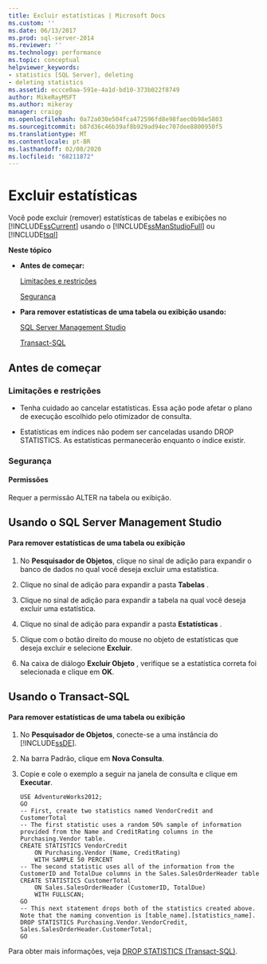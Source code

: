 ```yaml
---
title: Excluir estatísticas | Microsoft Docs
ms.custom: ''
ms.date: 06/13/2017
ms.prod: sql-server-2014
ms.reviewer: ''
ms.technology: performance
ms.topic: conceptual
helpviewer_keywords:
- statistics [SQL Server], deleting
- deleting statistics
ms.assetid: eccce0aa-591e-4a1d-bd10-373b022f8749
author: MikeRayMSFT
ms.author: mikeray
manager: craigg
ms.openlocfilehash: 0a72a030e504fca472596fd8e98faec0b98e5803
ms.sourcegitcommit: b87d36c46b39af8b929ad94ec707dee8800950f5
ms.translationtype: MT
ms.contentlocale: pt-BR
ms.lasthandoff: 02/08/2020
ms.locfileid: "68211872"
---
```

# <a name="delete-statistics"></a>Excluir estatísticas
  Você pode excluir (remover) estatísticas de tabelas e exibições no [!INCLUDE[ssCurrent](../../includes/sscurrent-md.md)] usando o [!INCLUDE[ssManStudioFull](../../includes/ssmanstudiofull-md.md)] ou [!INCLUDE[tsql](../../includes/tsql-md.md)]  
  
 **Neste tópico**  
  
-   **Antes de começar:**  
  
     [Limitações e restrições](#Restrictions)  
  
     [Segurança](#Security)  
  
-   **Para remover estatísticas de uma tabela ou exibição usando:**  
  
     [SQL Server Management Studio](#SSMSProcedure)  
  
     [Transact-SQL](#TsqlProcedure)  
  
##  <a name="BeforeYouBegin"></a> Antes de começar  
  
###  <a name="Restrictions"></a> Limitações e restrições  
  
-   Tenha cuidado ao cancelar estatísticas. Essa ação pode afetar o plano de execução escolhido pelo otimizador de consulta.  
  
-   Estatísticas em índices não podem ser canceladas usando DROP STATISTICS. As estatísticas permanecerão enquanto o índice existir.  
  
###  <a name="Security"></a> Segurança  
  
####  <a name="Permissions"></a> Permissões  
 Requer a permissão ALTER na tabela ou exibição.  
  
##  <a name="SSMSProcedure"></a> Usando o SQL Server Management Studio  
  
#### <a name="to-drop-statistics-from-a-table-or-view"></a>Para remover estatísticas de uma tabela ou exibição  
  
1.  No **Pesquisador de Objetos**, clique no sinal de adição para expandir o banco de dados no qual você deseja excluir uma estatística.  
  
2.  Clique no sinal de adição para expandir a pasta **Tabelas** .  
  
3.  Clique no sinal de adição para expandir a tabela na qual você deseja excluir uma estatística.  
  
4.  Clique no sinal de adição para expandir a pasta **Estatísticas** .  
  
5.  Clique com o botão direito do mouse no objeto de estatísticas que deseja excluir e selecione **Excluir**.  
  
6.  Na caixa de diálogo **Excluir Objeto** , verifique se a estatística correta foi selecionada e clique em **OK**.  
  
##  <a name="TsqlProcedure"></a> Usando o Transact-SQL  
  
#### <a name="to-drop-statistics-from-a-table-or-view"></a>Para remover estatísticas de uma tabela ou exibição  
  
1.  No **Pesquisador de Objetos**, conecte-se a uma instância do [!INCLUDE[ssDE](../../includes/ssde-md.md)].  
  
2.  Na barra Padrão, clique em **Nova Consulta**.  
  
3.  Copie e cole o exemplo a seguir na janela de consulta e clique em **Executar**.  
  
    ```  
    USE AdventureWorks2012;  
    GO  
    -- First, create two statistics named VendorCredit and CustomerTotal  
    -- The first statistic uses a random 50% sample of information provided from the Name and CreditRating columns in the Purchasing.Vendor table.  
    CREATE STATISTICS VendorCredit  
        ON Purchasing.Vendor (Name, CreditRating)  
        WITH SAMPLE 50 PERCENT  
    -- The second statistic uses all of the information from the CustomerID and TotalDue columns in the Sales.SalesOrderHeader table  
    CREATE STATISTICS CustomerTotal  
        ON Sales.SalesOrderHeader (CustomerID, TotalDue)  
        WITH FULLSCAN;  
    GO  
    -- This next statement drops both of the statistics created above. Note that the naming convention is [table_name].[statistics_name].  
    DROP STATISTICS Purchasing.Vendor.VendorCredit, Sales.SalesOrderHeader.CustomerTotal;  
    GO  
    ```  
  
 Para obter mais informações, veja [DROP STATISTICS &#40;Transact-SQL&#41;](/sql/t-sql/statements/drop-statistics-transact-sql).  
  
  

